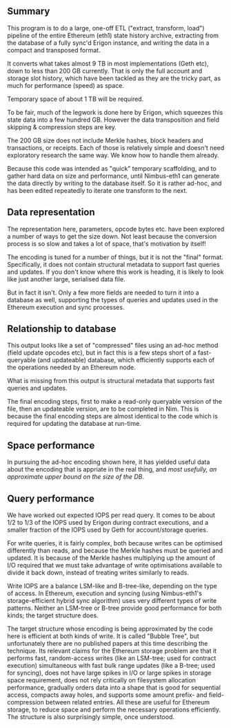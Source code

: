 ## Summary

This program is to do a large, one-off ETL ("extract, transform,
load") pipeline of the entire Ethereum (eth1) state history archive,
extracting from the database of a fully sync'd Erigon instance, and
writing the data in a compact and transposed format.

It converts what takes almost 9 TB in most implementations (Geth etc),
down to less than 200 GB currently.  That is only the full account and
storage slot history, which have been tackled as they are the tricky
part, as much for performance (speed) as space.

Temporary space of about 1 TB will be required.

To be fair, much of the legwork is done here by Erigon, which squeezes
this state data into a few hundred GB.  However the data transposition and
field skipping & compression steps are key.

The 200 GB size does not include Merkle hashes, block headers and
transactions, or receipts.  Each of those is relatively simple and
doesn't need exploratory research the same way.  We know how to handle
them already.

Because this code was intended as "quick" temporary scaffolding, and
to gather hard data on size and performance, until Nimbus-eth1 can
generate the data directly by writing to the database itself.  So it
is rather ad-hoc, and has been edited repeatedly to iterate one
transform to the next.

## Data representation

The representation here, parameters, opcode bytes etc. have been
explored a number of ways to get the size down.  Not least because the
conversion process is so slow and takes a lot of space, that's
motivation by itself!

The encoding is tuned for a number of things, but it is not the
"final" format.  Specifically, it does not contain structural metadata
to support fast queries and updates.  If you don't know where this
work is heading, it is likely to look like just another large,
serialised data file.

But in fact it isn't.  Only a few more fields are needed to turn it
into a database as well, supporting the types of queries and updates
used in the Ethereum execution and sync processes.

## Relationship to database

This output looks like a set of "compressed" files using an ad-hoc
method (field update opcodes etc), but in fact this is a few steps
short of a fast-queryable (and updateable) database, which efficiently
supports each of the operations needed by an Ethereum node.

What is missing from this output is structural metadata that supports
fast queries and updates.

The final encoding steps, first to make a read-only queryable version
of the file, then an updateable version, are to be completed in Nim.
This is because the final encoding steps are almost identical to the
code which is required for updating the database at run-time.

## Space performance

In pursuing the ad-hoc encoding shown here, it has yielded useful data
about the encoding that is appriate in the real thing, and *most
usefully, an approximate upper bound on the size of the DB*.

## Query performance

We have worked out expected IOPS per read query.  It comes to be about
1/2 to 1/3 of the IOPS used by Erigon during contract executions, and
a smaller fraction of the IOPS used by Geth for account/storage
queries.

For write queries, it is fairly complex, both because writes can be
optimised differently than reads, and because the Merkle hashes must
be queried and updated.  It is because of the Merkle hashes
multiplying up the amount of I/O required that we must take advantage
of write optimisations available to divide it back down, instead of
treating writes similarly to reads.

Write IOPS are a balance LSM-like and B-tree-like, depending on the
type of access.  In Ethereum, execution and syncing (using
Nimbus-eth1's storage-efficient hybrid sync algorithm) uses very
different types of write patterns.  Neither an LSM-tree or B-tree
provide good performance for both kinds; the target structure does.

The target structure whose encoding is being approximated by the code
here is efficient at both kinds of write.  It is called "Bubble Tree",
but unfortunately there are no published papers at this time
describing the technique.  Its relevant claims for the Ethereum
storage problem are that it performs fast, random-access writes (like
an LSM-tree; used for contract execution) simultaneous with fast bulk
range updates (like a B-tree; used for syncing), does not have large
spikes in I/O or large spikes in storage space requirement, does not
rely critically on filesystem allocation performance, gradually orders
data into a shape that is good for sequential access, compacts away
holes, and supports some amount prefix- and field-compression between
related entries.  All these are useful for Ethereum storage, to reduce
space and perform the necessary operations efficiently.  The structure
is also surprisingly simple, once understood.
